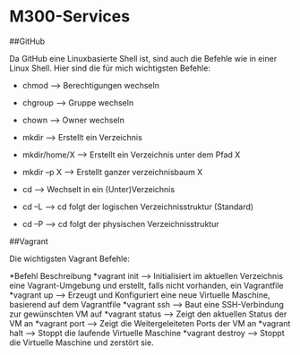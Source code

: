 # M300-Services

##GitHub

Da GitHub eine Linuxbasierte Shell ist, sind auch die Befehle wie in einer Linux Shell. Hier sind die für mich wichtigsten Befehle:

* chmod --> Berechtigungen wechseln
* chgroup --> 		Gruppe wechseln
* chown	-->	Owner wechseln

* mkdir	-->	Erstellt ein Verzeichnis
* mkdir/home/X -->	Erstellt ein Verzeichnis unter dem Pfad X
* mkdir –p X --> 		Erstellt ganzer verzeichnisbaum X
* cd --> Wechselt in ein (Unter)Verzeichnis
* cd –L	-->	cd folgt der logischen Verzeichnisstruktur (Standard)
* cd –P	-->	cd folgt der physischen Verzeichnisstruktur

##Vagrant

Die wichtigsten Vagrant Befehle:

*Befehl             Beschreibung
*vagrant init	  -->  Initialisiert im aktuellen Verzeichnis eine Vagrant-Umgebung und erstellt, falls nicht vorhanden, ein Vagrantfile
*vagrant up	      -->  Erzeugt und Konfiguriert eine neue Virtuelle Maschine, basierend auf dem Vagrantfile
*vagrant ssh	  -->  Baut eine SSH-Verbindung zur gewünschten VM auf
*vagrant status	  -->  Zeigt den aktuellen Status der VM an
*vagrant port	  -->  Zeigt die Weitergeleiteten Ports der VM an
*vagrant halt	  -->  Stoppt die laufende Virtuelle Maschine
*vagrant destroy  -->  Stoppt die Virtuelle Maschine und zerstört sie.